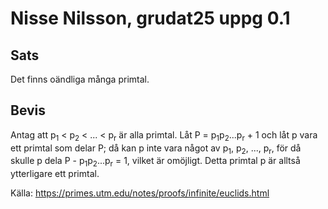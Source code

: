 # Nisse Nilsson, grudat25 uppg 0.1

## Sats

Det finns oändliga många primtal.

## Bevis

Antag att p<sub>1</sub> < p<sub>2</sub>  < ... < p<sub>r</sub> är alla primtal.
Låt P = p<sub>1</sub>p<sub>2</sub>...p<sub>r</sub> + 1 och
låt p vara ett primtal som delar P;
då kan p inte vara något av p<sub>1</sub>, p<sub>2</sub>, ..., p<sub>r</sub>,
för då skulle p dela P - p<sub>1</sub>p<sub>2</sub>...p<sub>r</sub> = 1,
vilket är omöjligt. Detta primtal p är alltså ytterligare ett primtal.

Källa: https://primes.utm.edu/notes/proofs/infinite/euclids.html

